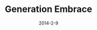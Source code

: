 ---
layout: default
title: Generation Embrace
video: 
img: /img/genembrace1.jpg
img2: 
img3: 
date: 2014-2-9
modalId: 3
slug: generation-embrace
projectDate: October 2014
client: University
service: Brand Creation

tools: [Illustrator,InDesign,Photoshop]
values: [50,25,25]

brief: I was tasked with creating an organisation that had ‘something’ to do with elderly people.
execution: I created a company that would help to get the elder generation working with new technology.<br>The premise for this was that we cannot stop the world from becoming a more and more connected place, so we might as well band together and help <em>everyone</em> embrace it.
---